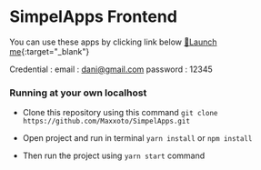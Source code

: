 # SimpelApps Frontend

You can use these apps by clicking link below
[:rocket:Launch me](https://simpelapps-admin.vercel.app){:target="_blank"}

Credential : 
email : dani@gmail.com
password : 12345

### Running at your own localhost

- Clone this repository using this command
  `git clone https://github.com/Maxxoto/SimpelApps.git`

- Open project and run in terminal `yarn install` or `npm install`
- Then run the project using `yarn start` command
